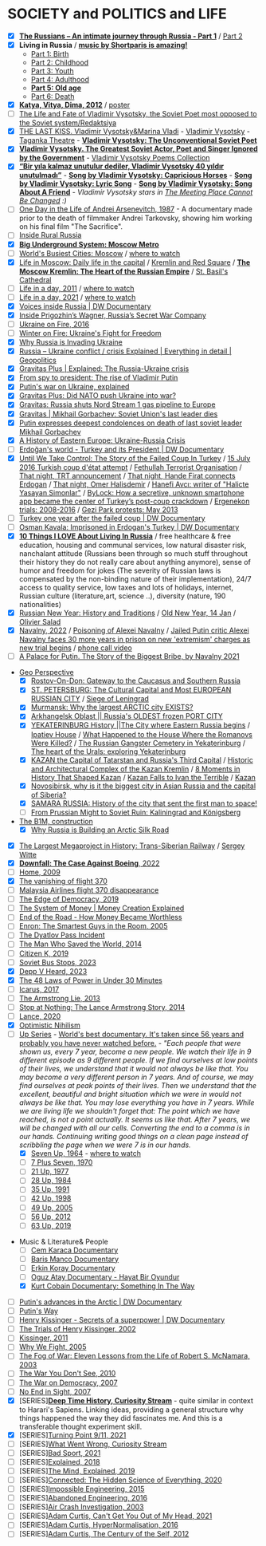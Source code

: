 # SOCIETY and POLITICS and LIFE
- [x] [**The Russians – An intimate journey through Russia - Part 1**](https://www.youtube.com/watch?v=qfuDZEQjro8) / [Part 2](https://www.youtube.com/watch?v=z35dX3EEGko)
- [x] **Living in Russia** / [**music by Shortparis is amazing!**](https://www.youtube.com/watch?v=3cO58tL1CUw&t=1224s)
     - [Part 1: Birth](https://youtu.be/3cO58tL1CUw) 
     - [Part 2: Childhood](https://youtu.be/4IG4eVdhbxI)
     - [Part 3: Youth](https://youtu.be/sRIiTk1nR78)
     - [Part 4: Adulthood](https://youtu.be/he8FGw9e-pc)
     - [**Part 5: Old age**](https://youtu.be/SAnWF6yTaWQ)
     - [Part 6: Death](https://youtu.be/bQN420LIwrc)
- [x] [**Katya, Vitya, Dima, 2012**](https://www.imdb.com/video/vi2836900121/) / [poster](https://nataliaantonova.com/2012/04/18/poster-for-katya-vitya-dima/)
- [ ] [The Life and Fate of Vladimir Vysotsky, the Soviet Poet most opposed to the Soviet system/Redaktsiya](https://www.youtube.com/watch?v=HxV1jGv5ooc)
- [x] [THE LAST KISS. Vladimir Vysotsky&Marina Vladi](https://www.youtube.com/watch?v=MCnEp2wy7Lo) - [Vladimir Vysotsky](https://en.wikipedia.org/wiki/Vladimir_Vysotsky) - [Taganka Theatre](https://en.wikipedia.org/wiki/Taganka_Theatre) - [**Vladimir Vysotsky: The Unconventional Soviet Poet**](https://eightify.app/summary/russian-politics-and-society/vladimir-vysotsky-the-unconventional-soviet-poet)
- [x] [**Vladimir Vysotsky. The Greatest Soviet Actor, Poet and Singer Ignored by the Government**](https://www.youtube.com/watch?v=Skb2Of0ih7s) - [Vladimir Vysotsky Poems Collection](https://wysotsky.com)
- [x] [**“Bir yıla kalmaz unutulur dediler, Vladimir Vysotsky 40 yıldır unutulmadı”**](https://www.youtube.com/watch?v=F6qKDdd-Ofw) - [**Song by Vladimir Vysotsky: Capricious Horses**](https://www.youtube.com/watch?v=gfc7t3u9TBQ) - [**Song by Vladimir Vysotsky: Lyric Song**](https://www.youtube.com/watch?v=DW9Q2z8XcnA) - [**Song by Vladimir Vysotsky: Song About A Friend**](https://www.youtube.com/watch?v=CZ5s4vdFhMA) - *Vladimir Vysotsky stars in [The Meeting Place Cannot Be Changed](https://m.imdb.com/title/tt0078655/) :)*
- [ ] [One Day in the Life of Andrei Arsenevitch, 1987](https://www.imdb.com/title/tt0259701/) - A documentary made prior to the death of filmmaker Andrei Tarkovsky, showing him working on his final film "The Sacrifice".
- [ ] [Inside Rural Russia](https://www.youtube.com/watch?v=AyOAb7wxl3c)
- [x] [**Big Underground System: Moscow Metro**](https://www.youtube.com/watch?v=wnkNvA5SWoc)
- [ ] [World's Busiest Cities: Moscow](https://www.imdb.com/title/tt9772764/) / [where to watch](https://www.dailymotion.com/video/x6syfeo)
- [x] [Life in Moscow: Daily life in the capital](https://www.youtube.com/watch?v=NnFaClkxY0M) / [Kremlin and Red Square](https://whc.unesco.org/en/list/545/) / [**The Moscow Kremlin: The Heart of the Russian Empire**](https://www.youtube.com/watch?v=BPcXNqafKcQ) / [St. Basil's Cathedral](https://www.masterclass.com/articles/st-basils-cathedral-architecture-and-history)
- [ ] [Life in a day, 2011](https://www.imdb.com/title/tt1687247/) / [where to watch](https://www.youtube.com/watch?v=JaFVr_cJJIY)
- [ ] [Life in a day, 2021](https://www.imdb.com/title/tt12706768/) / [where to watch](https://www.youtube.com/watch?v=vcsSc2iksC0)
- [x] [Voices inside Russia | DW Documentary](https://www.youtube.com/watch?v=gep4147pJrQ)
- [x] [Inside Prigozhin’s Wagner, Russia’s Secret War Company](https://www.youtube.com/watch?v=EMXnJMCoFYI)
- [ ] [Ukraine on Fire, 2016](https://www.imdb.com/title/tt5724358/)
- [ ] [Winter on Fire: Ukraine's Fight for Freedom](https://www.imdb.com/title/tt4908644/)
- [x] [Why Russia is Invading Ukraine](https://youtu.be/If61baWF4GE)
- [x] [Russia – Ukraine conflict / crisis Explained | Everything in detail | Geopolitics](https://youtu.be/h2P9AmGcMdM)
- [x] [Gravitas Plus | Explained: The Russia-Ukraine crisis](https://youtu.be/nK-yJD_fAtk)
- [x] [From spy to president: The rise of Vladimir Putin](https://youtu.be/lxMWSmKieuc)
- [x] [Putin's war on Ukraine, explained](https://youtu.be/MVu8QbxafJE)
- [x] [Gravitas Plus: Did NATO push Ukraine into war?](https://youtu.be/TzgPJeYZaOU)
- [x] [Gravitas: Russia shuts Nord Stream 1 gas pipeline to Europe](https://www.youtube.com/watch?v=hlpeZtITgxE)
- [x] [Gravitas | Mikhail Gorbachev: Soviet Union's last leader dies](https://www.youtube.com/watch?v=di8v1ACkvFY)
- [x] [Putin expresses deepest condolences on death of last soviet leader Mikhail Gorbachev](https://www.youtube.com/watch?v=jJ4g_UKS-i8)
- [x] [A History of Eastern Europe: Ukraine-Russia Crisis](https://www.youtube.com/watch?v=l1WL2VJOn2A)
- [ ] [Erdoğan's world - Turkey and its President | DW Documentary](https://www.youtube.com/watch?v=WS99QTC2Hbo)
- [x] [Until We Take Control: The Story of the Failed Coup In Turkey](https://www.youtube.com/watch?v=-z5GeR-hxvg) / [15 July 2016 Turkish coup d'état attempt](https://en.wikipedia.org/wiki/2016_Turkish_coup_d%27état_attempt) / [Fethullah Terrorist Organisation](https://en.wikipedia.org/wiki/Gülen_movement) / [That night, TRT announcement](https://www.youtube.com/watch?v=FZFW0pwQQ2M) / [That night, Hande Firat connects Erdogan](https://www.youtube.com/watch?v=AX6IdZLmh1Q) / [That night, Omer Halisdemir](https://www.youtube.com/watch?v=JL4K6F-FV64) / [Hanefi Avcı: writer of "Halicte Yasayan Simonlar"](https://en.wikipedia.org/wiki/Hanefi_Avcı) / [ByLock: How a secretive, unknown smartphone app became the center of Turkey’s post-coup crackdown](https://www.theverge.com/2018/2/28/17059806/turkey-overthrow-attempt-coup-bylock-app) / [Ergenekon trials: 2008-2016](https://en.wikipedia.org/wiki/Ergenekon_trials) / [Gezi Park protests: May 2013](https://en.wikipedia.org/wiki/Gezi_Park_protests)
- [ ] [Turkey one year after the failed coup | DW Documentary](https://www.youtube.com/watch?v=xOGQR1-TQTc)
- [ ] [Osman Kavala: Imprisoned in Erdogan's Turkey | DW Documentary](https://www.youtube.com/watch?v=G_SvwkqZJAY)
- [x] [**10 Things I LOVE About Living In Russia**](https://youtu.be/CR70e_fSQPk) / free healthcare & free education, housing and communal services, low natural disaster risk, nanchalant attitude (Russians been through so much stuff throughout their history they do not really care about anything anymore), sense of humor and freedom for jokes (The severity of Russian laws is compensated by the non-binding nature of their implementation), 24/7 access to quality service, low taxes and lots of holidays, internet, Russian culture (literature,art, science ..), diversity (nature, 190 nationalities)
- [x] [Russian New Year: History and Traditions](https://www.youtube.com/watch?v=dkC6yBXdQ-4) / [Old New Year, 14 Jan](https://en.wikipedia.org/wiki/Old_New_Year) / [Olivier Salad](https://en.wikipedia.org/wiki/Olivier_salad)
- [x] [Navalny, 2022](https://www.imdb.com/title/tt17041964/) / [Poisoning of Alexei Navalny](https://en.wikipedia.org/wiki/Poisoning_of_Alexei_Navalny) / [Jailed Putin critic Alexei Navalny faces 30 more years in prison on new 'extremism' charges as new trial begins](https://news.sky.com/story/jailed-putin-critic-alexei-navalny-faces-30-more-years-in-prison-on-new-extremism-charges-as-new-trial-begins-12905224) / [phone call video](https://www.youtube.com/watch?v=bme6iimkCOU)
- [ ] [A Palace for Putin. The Story of the Biggest Bribe, by Navalny 2021](https://www.imdb.com/title/tt13875460/)
- [Geo Perspective](https://www.youtube.com/c/GeoPerspective)
     - [x] [Rostov-On-Don: Gateway to the Caucasus and Southern Russia](https://www.youtube.com/watch?v=lQy3AOBAFFg)
     - [x] [ST. PETERSBURG: The Cultural Capital and Most EUROPEAN RUSSIAN CITY](https://m.youtube.com/watch?v=ZeYrjul5SVQ) / [Siege of Leningrad](https://en.wikipedia.org/wiki/Siege_of_Leningrad)
     - [x] [Murmansk: Why the largest ARCTIC city EXISTS?](https://www.youtube.com/watch?v=OR6HpiLuw2s)
     - [x] [Arkhangelsk Oblast || Russia's OLDEST frozen PORT CITY](https://www.youtube.com/watch?v=9EklV8W1Fws)
     - [x] [YEKATERINBURG History ||The City where Eastern Russia begins](https://www.youtube.com/watch?v=jozY9J2jFK8) / [Ipatiev House](https://en.wikipedia.org/wiki/Ipatiev_House) / [What Happened to the House Where the Romanovs Were Killed?](https://www.townandcountrymag.com/society/tradition/a41848741/ipatiev-house-romanov-history/) / [The Russian Gangster Cemetery in Yekaterinburg](https://www.amusingplanet.com/2017/02/the-russian-gangster-cemetery-in.html) / [The heart of the Urals: exploring Yekaterinburg](https://www.lonelyplanet.com/articles/the-heart-of-the-urals-exploring-yekaterinburg)
     - [x] [KAZAN the Capital of Tatarstan and Russia's Third Capital](https://www.youtube.com/watch?v=K8WwnpIZoQU) / [Historic and Architectural Complex of the Kazan Kremlin](https://whc.unesco.org/en/list/980/#:~:text=Built%20on%20a%20site%20inhabited,by%20moats%2C%20ramparts%20and%20stockade.) / [8 Moments in History That Shaped Kazan](https://theculturetrip.com/europe/russia/articles/8-moments-in-history-that-shaped-kazan/) / [Kazan Falls to Ivan the Terrible](https://www.historytoday.com/archive/kazan-falls-ivan-terrible) / [Kazan](https://www.lonelyplanet.com/russia/volga-region/kazan)
     - [x] [Novosibirsk, why is it the biggest city in Asian Russia and the capital of Siberia?](https://www.youtube.com/watch?v=XBUO8ZJ0V_k)
     - [x] [SAMARA RUSSIA: History of the city that sent the first man to space!](https://www.youtube.com/watch?v=yaUdJkNfW0Q)
     - [ ] [From Prussian Might to Soviet Ruin: Kaliningrad and Königsberg](https://www.youtube.com/watch?v=ArMLZ41jVt8)
- [The B1M, construction](https://www.youtube.com/@TheB1M)
     - [x] [Why Russia is Building an Arctic Silk Road](https://www.youtube.com/watch?v=pvy9usF7ohE) 
- [x] [The Largest Megaproject in History: Trans-Siberian Railway](https://www.youtube.com/watch?v=E96mQyxSxfk) / [Sergey Witte](https://en.wikipedia.org/wiki/Sergei_Witte)
- [x] [**Downfall: The Case Against Boeing**, 2022](https://www.imdb.com/title/tt11893274/)
- [ ] [Home, 2009](https://www.imdb.com/title/tt1014762/)
- [x] [The vanishing of flight 370](https://www.youtube.com/watch?v=kd2KEHvK-q8)
- [ ] [Malaysia Airlines flight 370 disappearance](https://www.youtube.com/watch?v=myBmq87fJeQ)
- [ ] [The Edge of Democracy, 2019](https://www.imdb.com/title/tt6016744/)
- [ ] [The System of Money | Money Creation Explained](https://www.youtube.com/watch?v=yLZUVsmUwZY)
- [ ] [End of the Road - How Money Became Worthless](https://www.youtube.com/watch?v=cTMna_vYDJg)
- [ ] [Enron: The Smartest Guys in the Room, 2005](https://www.imdb.com/title/tt1016268/)
- [ ] [The Dyatlov Pass Incident](https://www.youtube.com/watch?v=Ee8iLRVOHDw)
- [ ] [The Man Who Saved the World, 2014](https://www.imdb.com/title/tt2277106/)
- [ ] [Citizen K, 2019](https://www.imdb.com/title/tt10703826/)
- [ ] [Soviet Bus Stops, 2023](https://www.imdb.com/title/tt22697846/)
- [x] [Depp V Heard, 2023](https://www.imdb.com/title/tt27541298/)
- [x] [The 48 Laws of Power in Under 30 Minutes](https://www.youtube.com/watch?v=Su36tpkuo1I)
- [ ] [Icarus, 2017](https://www.imdb.com/title/tt6333060/)
- [ ] [The Armstrong Lie, 2013](https://www.imdb.com/title/tt1638364/)
- [ ] [Stop at Nothing: The Lance Armstrong Story, 2014](https://www.imdb.com/title/tt3511812/)
- [ ] [Lance, 2020](https://www.imdb.com/title/tt11427436/)
- [x] [Optimistic Nihilism](https://www.youtube.com/watch?v=MBRqu0YOH14)
- [ ] [Up Series](https://en.wikipedia.org/wiki/Up_(film_series)) - [World's best documentary. It's taken since 56 years and probably you have never watched before.](https://www.youtube.com/watch?v=9r2ZJhJ8zCE) - *"Each people that were shown us, every 7 year, become a new people. We watch their life in 9 different episode as 9 different people. If we find ourselves at low points of their lives, we understand that it would not always be like that. You may become a very different person in 7 years. And of course, we may find ourselves at peak points of their lives. Then we understand that the excellent, beautiful and bright situation which we were in would not always be like that. You may lose everything you have in 7 years. While we are living life we shouldn't forget that: The point which we have reached, is not a point actually. It seems us like that. After 7 years, we will be changed with all our cells. Converting the end to a comma is in our hands. Continuing writing good things on a clean page instead of scribbling the page when we were 7 is in our hands.*
    - [x] [Seven Up, 1964](https://www.imdb.com/title/tt0058578/) - [where to watch](https://www.youtube.com/watch?v=wAsL8nriAOs)
    - [ ] [7 Plus Seven, 1970](https://www.imdb.com/title/tt0066356/)
    - [ ] [21 Up, 1977](https://www.imdb.com/title/tt0075610/)
    - [ ] [28 Up, 1984](https://www.imdb.com/title/tt0088650/)
    - [ ] [35 Up, 1991](https://www.imdb.com/title/tt0101254/)
    - [ ] [42 Up, 1998](https://www.imdb.com/title/tt0164312/)
    - [ ] [49 Up, 2005](https://www.imdb.com/title/tt0473434/)
    - [ ] [56 Up, 2012](https://www.imdb.com/title/tt2147134/)
    - [ ] [63 Up, 2019](https://www.imdb.com/title/tt8929142/)
- Music & Literature& People
    - [ ] [Cem Karaca Documentary](https://www.youtube.com/watch?v=Aj3KnPmvYqM)
    - [ ] [Baris Manco Documentary](https://www.youtube.com/watch?v=oROKKrba-98)
    - [ ] [Erkin Koray Documentary](https://www.youtube.com/watch?v=zjqVWc0vKb0)
    - [ ] [Oguz Atay Documentary - Hayat Bir Oyundur](https://www.youtube.com/watch?v=ZdmXbXkJBcI)  
    - [x] [Kurt Cobain Documentary: Something In The Way](https://www.youtube.com/watch?v=2miQ-cfakpY)
- [ ] [Putin's advances in the Arctic | DW Documentary](https://www.youtube.com/watch?v=W9wyajjYBUc)
- [ ] [Putin's Way](https://www.youtube.com/watch?v=NIgqhU4lkgo)
- [ ] [Henry Kissinger - Secrets of a superpower | DW Documentary](https://www.youtube.com/watch?v=bWVMTKeAwlA)
- [ ] [The Trials of Henry Kissinger, 2002](https://www.imdb.com/title/tt0326306/)
- [ ] [Kissinger, 2011](https://www.imdb.com/title/tt1950222/)
- [ ] [Why We Fight, 2005](https://www.imdb.com/title/tt0436971/)
- [ ] [The Fog of War: Eleven Lessons from the Life of Robert S. McNamara, 2003](https://www.imdb.com/title/tt0317910/)
- [ ] [The War You Don't See, 2010](https://www.imdb.com/title/tt1809387/)
- [ ] [The War on Democracy, 2007](https://www.imdb.com/title/tt1029172/)
- [ ] [No End in Sight, 2007](https://www.imdb.com/title/tt0912593/)
- [x] [SERIES][**Deep Time History, Curiosity Stream**](https://www.imdb.com/title/tt6052190/) - quite similar in context to Harari's Sapiens. Linking ideas, providing a general structure why things happened the way they did fascinates me. And this is a transferable thought experiment skill.
- [x] [SERIES][Turning Point 9/11, 2021](https://www.netflix.com/gb/title/81315804)
- [ ] [SERIES][What Went Wrong, Curiosity Stream](https://curiositystream.com/video/4054)
- [ ] [SERIES][Bad Sport, 2021](https://www.netflix.com/gb/title/81084829)  
- [ ] [SERIES][Explained, 2018](https://www.imdb.com/title/tt8005374/)
- [ ] [SERIES][The Mind, Explained, 2019](https://www.imdb.com/title/tt10810430/)
- [ ] [SERIES][Connected: The Hidden Science of Everything, 2020](https://www.imdb.com/title/tt12753692/)
- [ ] [SERIES][Impossible Engineering, 2015](https://yesterday.uktv.co.uk/shows/impossible-engineering/)
- [ ] [SERIES][Abandoned Engineering, 2016](https://yesterday.uktv.co.uk/shows/abandoned-engineering/)
- [ ] [SERIES][Air Crash Investigation, 2003](https://www.imdb.com/title/tt0386950/)
- [ ] [SERIES][Adam Curtis, Can't Get You Out of My Head, 2021](https://www.imdb.com/title/tt13973190/?ref_=tt_sims_tt_t_1)
- [ ] [SERIES][Adam Curtis, HyperNormalisation, 2016](https://www.imdb.com/title/tt6156350/?ref_=tt_sims_tt_i_2)
- [ ] [SERIES][Adam Curtis, The Century of the Self, 2012](https://www.imdb.com/title/tt0432232/?ref_=tt_sims_tt_t_4)
